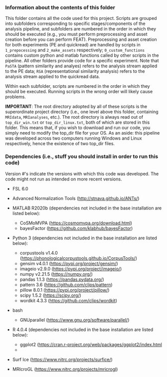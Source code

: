 ### Information about the contents of this folder
This folder contains all the code used for this project. Scripts are grouped into subfolders corresponding to specific stages/components of the analysis pipeline, and subfolders are numbered in the order in which they should be executed (e.g., you must perform preprocessing and asset creation before you can perform FEAT). Preprocessing and asset creation for both experiments (PE and quickread) are handled by scripts in `1_prepocessing` and `2_make_assets` respectively; `0_custom_functions` contains custom python and matlab functions called by other scripts in the pipeline. All other folders provide code for a specific experiment. Note that `PaSTA` (pattern similarity and analyes) refers to the analysis stream applied to the PE data; `RSA` (representational similarity analysis) refers to the analysis stream applied to the quickread data.

Within each subfolder, scripts are numbered in the order in which they should be executed. Running scripts in the wrong order will likely cause problems.

**IMPORTANT**: The root directory adopted by all of these scripts is the superordinate project directory (i.e., one level above this folder, containing `MRIdata`, `MRIanalyses`, etc.). The root directory is always read out of `top_dir_win.txt` or `top_dir_linux.txt`, both of which are stored in this folder. This means that, if you wish to download and run our code, you simply need to modify the top_dir file for your OS. As an aside: this pipeline was developed across two computers running Windows and Linux respectively, hence the existence of two top_dir files.

### Dependencies (i.e., stuff you should install in order to run this code)
Version #'s indicate the versions with which this code was developed. The code might not run as intended on more recent versions.

- FSL 6.0
- Advanced Normalization Tools (http://stnava.github.io/ANTs/)
- MATLAB R2020b (dependencies not included in the base installation are listed below):
  - CoSMoMVPA (https://cosmomvpa.org/download.html)
  - bayesFactor (https://github.com/klabhub/bayesFactor)
    
- Python 3 (dependencies not included in the base installation are listed below):
  - corpustools v1.4.0 (https://phonologicalcorpustools.github.io/CorpusTools/)
  - gensim v4.0.1 (https://pypi.org/project/gensim/)
  - imageio v2.9.0 (https://pypi.org/project/imageio/)
  - numpy v2.21.5 (https://numpy.org/)
  - pandas 1.1.3 (https://pandas.pydata.org/)
  - pattern 3.6 (https://github.com/clips/pattern)
  - pillow 8.0.1 (https://pypi.org/project/pillow/)
  - scipy 1.5.2 (https://scipy.org/)
  - wordkit 4.3.3 (https://github.com/clips/wordkit)
    
- bash
  - GNUparallel (https://www.gnu.org/software/parallel/)
 
- R 4.0.4 (dependencies not included in the base installation are listed below):
  - ggplot2 (https://cran.r-project.org/web/packages/ggplot2/index.html
  - 
 
- Surf Ice (https://www.nitrc.org/projects/surfice/)
- MRIcroGL (https://www.nitrc.org/projects/mricrogl)
